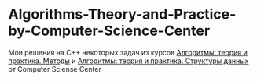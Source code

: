 # Algorithms-Theory-and-Practice-by-Computer-Science-Center
Мои решения на C++ некоторых задач из курсов [Алгоритмы: теория и практика. Методы](https://stepik.org/course/217/syllabus) и [Алгоритмы: теория и практика. Структуры данных](https://stepik.org/course/1547/syllabus) от Computer Sciense Center
